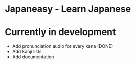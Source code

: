 # Japaneasy - Learn Japanese
# Currently in development
- Add pronunciation audio for every kana (DONE)
- Add kanji lists 
- Add documentation
